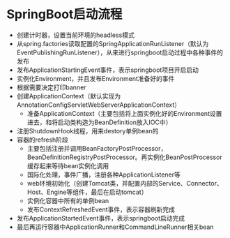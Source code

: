 # SpringBoot启动流程

- 创建计时器，设置当前环境的headless模式
- 从spring.factories读取配置的SpringApplicationRunListener（默认为EventPublishingRunListener），从来进行springboot启动过程中各种事件的发布
- 发布ApplicationStartingEvent事件，表示springboot项目开启启动
- 实例化Environment，并且发布Environment准备好的事件
- 根据需要决定打印banner
- 创建ApplicationContext（默认实现为AnnotationConfigServletWebServerApplicationContext）
  - 准备ApplicationContext（主要包括将上面实例化好的Environment设置进去，和将启动类构造为BeanDefinition放入IOC中）
- 注册ShutdownHook线程，用来destory单例bean的
- 容器的refresh阶段
  - 主要包括注册并调用BeanFactoryPostProcessor，BeanDefinitionRegistryPostProcessor。再实例化BeanPostProcessor缓存起来等待bean实例化调用
  - 国际化处理，事件广播，注册各种ApplicationListener等
  - web环境初始化（创建Tomcat类，并配置内部的Service、Connector、Host、Engine等组件，最后在启动tomcat）
  - 实例化容器中所有的单例bean
  - 发布ContextRefreshedEvent事件，表示容器刷新完成
- 发布ApplicationStartedEvent事件，表示springboot启动完成
- 最后再运行容器中ApplicationRunner和CommandLineRunner相关bean